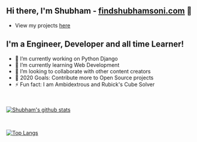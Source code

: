 ## Hi there, I'm Shubham - [findshubhamsoni.com](http://www.findshubhamsoni.com/) 👋

- View my projects [here](https://github.com/slk007?tab=repositories)

## I'm a Engineer, Developer and all time Learner!

- 🔭 I’m currently working on Python Django
- 🌱 I’m currently learning Web Development
- 👯 I’m looking to collaborate with other content creators
- 🥅 2020 Goals: Contribute more to Open Source projects
- ⚡ Fun fact: I am Ambidextrous and Rubick's Cube Solver


<!-- ## Connect with me:

[<img align="left" alt="findshubhamsoni.com" width="22px" src="https://raw.githubusercontent.com/iconic/open-iconic/master/svg/globe.svg" />][website]
[<img align="left" alt="shubham | LinkedIn" width="22px" src="https://cdn.jsdelivr.net/npm/simple-icons@v3/icons/linkedin.svg" />][linkedin]
[<img align="left" alt="shubham | Instagram" width="22px" src="https://cdn.jsdelivr.net/npm/simple-icons@v3/icons/instagram.svg" />][instagram] -->

<br/>

[![Shubham's github stats](https://github-readme-stats.vercel.app/api?username=slk007)](https://github.com/slk007/github-readme-stats)

<br/>

[![Top Langs](https://github-readme-stats.vercel.app/api/top-langs/?username=slk007)](https://github.com/slk007/github-readme-stats)

<br/>

[website]: (http://www.findshubhamsoni.com/)
[linkedin]: (https://linkedin.com/in/shubham-soni)
[instagram]: (https://www.instagram.com/shubham_s.o.n.i/)
